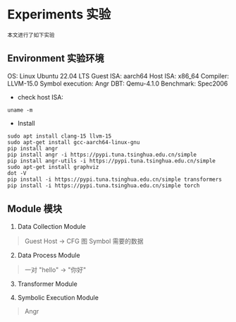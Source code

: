 # Experiments 实验
    本文进行了如下实验

## Environment 实验环境

OS: Linux Ubuntu 22.04 LTS
Guest ISA: aarch64
Host ISA: x86_64
Compiler: LLVM-15.0
Symbol execution: Angr
DBT: Qemu-4.1.0
Benchmark: Spec2006


- check host ISA:
```
uname -m
```

- Install

```
sudo apt install clang-15 llvm-15
sudo apt-get install gcc-aarch64-linux-gnu
pip install angr
pip install angr -i https://pypi.tuna.tsinghua.edu.cn/simple
pip install angr-utils -i https://pypi.tuna.tsinghua.edu.cn/simple
sudo apt-get install graphviz
dot -V
pip install -i https://pypi.tuna.tsinghua.edu.cn/simple transformers
pip install -i https://pypi.tuna.tsinghua.edu.cn/simple torch
```


## Module 模块

1. Data Collection Module

> Guest Host -> CFG 图
> Symbol 需要的数据

2. Data Process Module

> 一对
> "hello" -> "你好"


3. Transformer Module




4. Symbolic Execution Module

> Angr